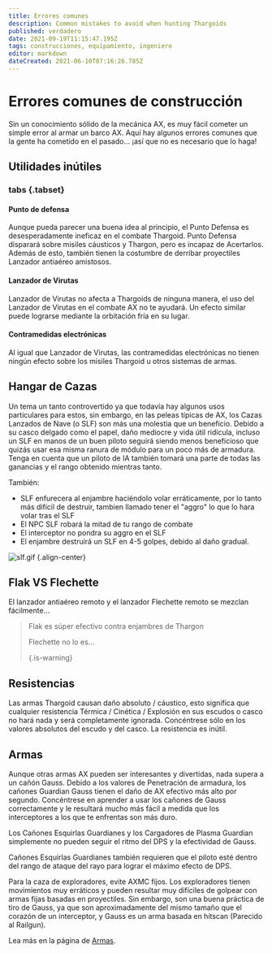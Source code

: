 ```yaml
---
title: Errores comunes
description: Common mistakes to avoid when hunting Thargoids
published: verdadero
date: 2021-09-19T11:15:47.195Z
tags: construcciones, equipamiento, ingeniero
editor: markdown
dateCreated: 2021-06-10T07:16:26.785Z
---
```


# Errores comunes de construcción
Sin un conocimiento sólido de la mecánica AX, es muy fácil cometer un simple error al armar un barco AX. Aquí hay algunos errores comunes que la gente ha cometido en el pasado... ¡así que no es necesario que lo haga!

## Utilidades inútiles
### tabs {.tabset}
#### Punto de defensa
Aunque pueda parecer una buena idea al principio, el Punto Defensa es desesperadamente ineficaz en el combate Thargoid. Punto Defensa disparará sobre misiles cáusticos y Thargon, pero es incapaz de Acertarlos. Además de esto, también tienen la costumbre de derribar proyectiles Lanzador antiaéreo amistosos.

#### Lanzador de Virutas
Lanzador de Virutas no afecta a Thargoids de ninguna manera, el uso del Lanzador de Virutas en el combate AX no te ayudará. Un efecto similar puede lograrse mediante la orbitación fría en su lugar.

#### Contramedidas electrónicas
Al igual que Lanzador de Virutas, las contramedidas electrónicas no tienen ningún efecto sobre los misiles Thargoid u otros sistemas de armas.

## Hangar de Cazas
Un tema un tanto controvertido ya que todavía hay algunos usos particulares para estos, sin embargo, en las peleas típicas de AX, los Cazas Lanzados de Nave (o SLF) son más una molestia que un beneficio. Debido a su casco delgado como el papel, daño mediocre y vida útil ridícula, incluso un SLF en manos de un buen piloto seguirá siendo menos beneficioso que quizás usar esa misma ranura de módulo para un poco más de armadura. Tenga en cuenta que un piloto de IA también tomará una parte de todas las ganancias y el rango obtenido mientras tanto.

También:
- SLF enfurecera al enjambre haciéndolo volar erráticamente, por lo tanto más difícil de destruir, tambien llamado tener el "aggro" lo que lo hara volar tras el SLF
- El NPC SLF robará la mitad de tu rango de combate
- El interceptor no pondra su aggro en el SLF
- El enjambre destruirá un SLF en 4-5 golpes, debido al daño gradual.

![slf.gif](/img/slf.gif) {.align-center}

## Flak VS Flechette
El lanzador antiaéreo remoto y el lanzador Flechette remoto se mezclan fácilmente…

> Flak es súper efectivo contra enjambres de Thargon
> 
> Flechette no lo es… 
> 
> {.is-warning}


## Resistencias
Las armas Thargoid causan daño absoluto / cáustico, esto significa que cualquier resistencia Térmica / Cinética / Explosión en sus escudos o casco no hará nada y será completamente ignorada. Concéntrese sólo en los valores absolutos del escudo y del casco. La resistencia es inútil.

## Armas
Aunque otras armas AX pueden ser interesantes y divertidas, nada supera a un cañón Gauss. Debido a los valores de Penetración de armadura, los cañones Guardian Gauss tienen el daño de AX efectivo más alto por segundo. Concéntrese en aprender a usar los cañones de Gauss correctamente y le resultará mucho más fácil a medida que los interceptores a los que te enfrentas son más duro.

Los Cañones Esquirlas Guardianes y los Cargadores de Plasma Guardian simplemente no pueden seguir el ritmo del DPS y la efectividad de Gauss.

Cañones Esquirlas Guardianes también requieren que el piloto esté dentro del rango de ataque del rayo para lograr el máximo efecto de DPS.

Para la caza de exploradores, evite AXMC fijos. Los exploradores tienen movimientos muy erráticos y pueden resultar muy difíciles de golpear con armas fijas basadas en proyectiles. Sin embargo, son una buena práctica de tiro de Gauss, ya que son aproximadamente del mismo tamaño que el corazón de un interceptor, y Gauss es un arma basada en hitscan (Parecido al Railgun).

Lea más en la página de [Armas](/en/weapons).